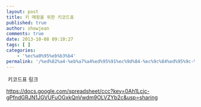 ```yaml
---
layout: post
title: 키 매핑을 위한 키코드표
published: true
author: showjean
comments: true
date: 2013-10-08 09:10:27
tags: [ ]
categories:
    - '%ec%a0%95%eb%b3%b4'
permalink: '/%ed%82%a4-%eb%a7%a4%ed%95%91%ec%9d%84-%ec%9c%84%ed%95%9c-%ed%82%a4%ec%bd%94%eb%93%9c%ed%91%9c'
---
```




&nbsp;키코드표 링크


  https://docs.google.com/spreadsheet/ccc?key=0Ah1Lcjc-gPfndGRJN1JGVUFuOGxkQnVwdm9OLVZYb2c&usp=sharing
